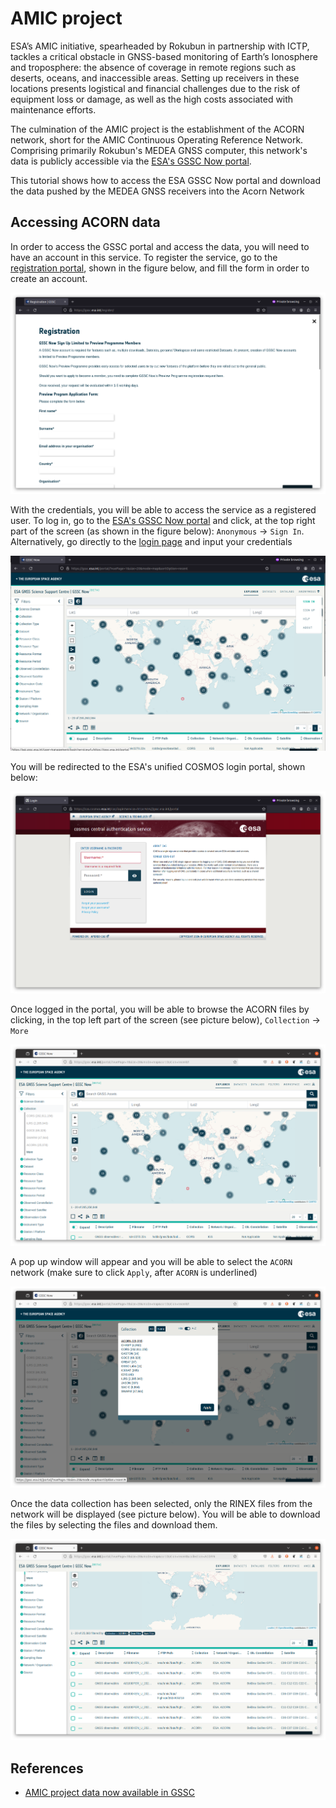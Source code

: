 # AMIC project

ESA’s AMIC initiative, spearheaded by Rokubun in partnership with ICTP, tackles a critical obstacle in GNSS-based monitoring of Earth’s Ionosphere and troposphere: the absence of coverage in remote regions such as deserts, oceans, and inaccessible areas. Setting up receivers in these locations presents logistical and financial challenges due to the risk of equipment loss or damage, as well as the high costs associated with maintenance efforts.

The culmination of the AMIC project is the establishment of the ACORN network, short for the AMIC Continuous Operating Reference Network. Comprising primarily Rokubun's MEDEA GNSS computer, this network's data is publicly accessible via the [ESA's GSSC Now portal](https://gssc.esa.int/portal/). 

This tutorial shows how to access the ESA GSSC Now portal and download the data pushed by the MEDEA GNSS receivers into the Acorn Network

## Accessing ACORN data

In order to access the GSSC portal and access the data, you will need to have an account in this service. To register the service, go to the [registration portal](https://gssc.esa.int/register/), shown in the figure below, and fill the form in order to create an account.

![GSSC Registration](../images/amic/amic_00_gssc_registration.png)

With the credentials, you will be able to access the service as a registered user. To log in, go to the [ESA's GSSC Now portal](https://gssc.esa.int/portal/) and click, at the top right part of the screen (as shown in the figure below): `Anonymous` -> `Sign In`. Alternatively, go directly to the [login page](https://api.gssc.esa.int/user-management/login?serviceurl=https://gssc.esa.int/portal) and input your credentials

![GSSC Login](../images/amic/amic_00_gssc_login.png)

You will be redirected to the ESA's unified COSMOS login portal, shown below:

![COSMOS Login](../images/amic/amic_01_cosmos_login.png)

Once logged in the portal, you will be able to browse the ACORN files by clicking, in the top left part of the screen (see picture below), `Collection` -> `More`

![Dataset access and selection](../images/amic/amic_02_gssc_portal.png)

A pop up window will appear and you will be able to select the `ACORN` network (make sure to click `Apply`, after `ACORN` is underlined)

![ACORN data selection](../images/amic/amic_03_gssc_acorn_selection.png)

Once the data collection has been selected, only the RINEX files from the network will be displayed (see picture below). You will be able to download the files by selecting the files and download them.

![RINEX file selection](../images/amic/amic_04_gssc_acorn_files.png)


## References

- [AMIC project data now available in GSSC](https://gssc.esa.int/news/amic-project-data-now-available-in-gssc/)